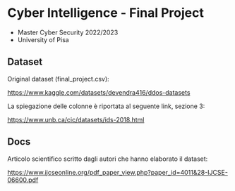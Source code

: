 # Cyber Intelligence - Final Project
- Master Cyber Security 2022/2023
- University of Pisa

## Dataset
Original dataset (final_project.csv):

https://www.kaggle.com/datasets/devendra416/ddos-datasets

La spiegazione delle colonne è riportata al seguente link, sezione 3:

https://www.unb.ca/cic/datasets/ids-2018.html

## Docs
Articolo scientifico scritto dagli autori che hanno elaborato il dataset:

https://www.ijcseonline.org/pdf_paper_view.php?paper_id=4011&28-IJCSE-06600.pdf
